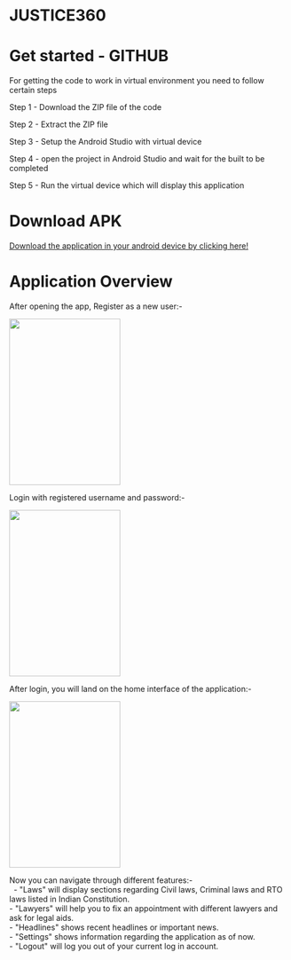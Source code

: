 # JUSTICE360

<h1>Get started - GITHUB</h1>
<p>For getting the code to work in virtual environment you need to follow certain steps</p>
<p>Step 1 - Download the ZIP file of the code</p>
<p>Step 2 - Extract the ZIP file</p>
<p>Step 3 - Setup the Android Studio with virtual device</p>
<p>Step 4 - open the project in Android Studio and wait for the built to be completed</p>
<p>Step 5 - Run the virtual device which will display this application</p>

<h1>Download APK</h1>
<a href="https://drive.google.com/file/d/10HEmwS0EcP8OBfoicyLvtj5lUnfyxmHX/view?usp=sharing">Download the application in your android device by clicking here!</a>

<h1>Application Overview</h1>
<p>After opening the app, Register as a new user:-</p>
<img src="https://user-images.githubusercontent.com/84385451/227735485-bed886dc-d014-4009-8915-143d29c1189c.png" width ="200" height="300" style="vertical-align:middle">
<br>
<p>Login with registered username and password:-</p>
<img src="https://user-images.githubusercontent.com/84385451/227735710-9fea38f4-44b8-4059-973c-7a40f1b746c1.png" width ="200" height="300" style="vertical-align:middle">
<br>
<p>After login, you will land on the home interface of the application:-</p>
<img src="https://user-images.githubusercontent.com/84385451/227735816-38dc3b11-5861-4341-bf13-a1abf7cefd71.png" width ="200" height="300" style="vertical-align:middle">
<br>
<p>Now you can navigate through different features:-<br>
&nbsp     - "Laws" will display sections regarding Civil laws, Criminal laws and RTO laws listed in Indian Constitution.<br>
  - "Lawyers" will help you to fix an appointment with different lawyers and ask for legal aids.<br>
  - "Headlines" shows recent headlines or important news.<br>
  - "Settings" shows information regarding the application as of now.<br>
  - "Logout" will log you out of your current log in account.<br>
